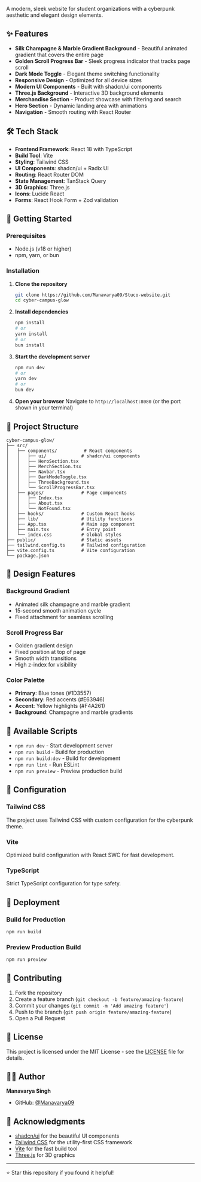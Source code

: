

A modern, sleek website for student organizations with a cyberpunk aesthetic and elegant design elements.

## ✨ Features

- **Silk Champagne & Marble Gradient Background** - Beautiful animated gradient that covers the entire page
- **Golden Scroll Progress Bar** - Sleek progress indicator that tracks page scroll
- **Dark Mode Toggle** - Elegant theme switching functionality
- **Responsive Design** - Optimized for all device sizes
- **Modern UI Components** - Built with shadcn/ui components
- **Three.js Background** - Interactive 3D background elements
- **Merchandise Section** - Product showcase with filtering and search
- **Hero Section** - Dynamic landing area with animations
- **Navigation** - Smooth routing with React Router

## 🛠️ Tech Stack

- **Frontend Framework**: React 18 with TypeScript
- **Build Tool**: Vite
- **Styling**: Tailwind CSS
- **UI Components**: shadcn/ui + Radix UI
- **Routing**: React Router DOM
- **State Management**: TanStack Query
- **3D Graphics**: Three.js
- **Icons**: Lucide React
- **Forms**: React Hook Form + Zod validation

## 🚀 Getting Started

### Prerequisites

- Node.js (v18 or higher)
- npm, yarn, or bun

### Installation

1. **Clone the repository**
   ```bash
   git clone https://github.com/Manavarya09/Stuco-website.git
   cd cyber-campus-glow
   ```

2. **Install dependencies**
   ```bash
   npm install
   # or
   yarn install
   # or
   bun install
   ```

3. **Start the development server**
   ```bash
   npm run dev
   # or
   yarn dev
   # or
   bun dev
   ```

4. **Open your browser**
   Navigate to `http://localhost:8080` (or the port shown in your terminal)

## 📁 Project Structure

```
cyber-campus-glow/
├── src/
│   ├── components/          # React components
│   │   ├── ui/             # shadcn/ui components
│   │   ├── HeroSection.tsx
│   │   ├── MerchSection.tsx
│   │   ├── Navbar.tsx
│   │   ├── DarkModeToggle.tsx
│   │   ├── ThreeBackground.tsx
│   │   └── ScrollProgressBar.tsx
│   ├── pages/              # Page components
│   │   ├── Index.tsx
│   │   ├── About.tsx
│   │   └── NotFound.tsx
│   ├── hooks/              # Custom React hooks
│   ├── lib/                # Utility functions
│   ├── App.tsx             # Main app component
│   ├── main.tsx            # Entry point
│   └── index.css           # Global styles
├── public/                 # Static assets
├── tailwind.config.ts      # Tailwind configuration
├── vite.config.ts          # Vite configuration
└── package.json
```

## 🎨 Design Features

### Background Gradient
- Animated silk champagne and marble gradient
- 15-second smooth animation cycle
- Fixed attachment for seamless scrolling

### Scroll Progress Bar
- Golden gradient design
- Fixed position at top of page
- Smooth width transitions
- High z-index for visibility

### Color Palette
- **Primary**: Blue tones (#1D3557)
- **Secondary**: Red accents (#E63946)
- **Accent**: Yellow highlights (#F4A261)
- **Background**: Champagne and marble gradients

## 📱 Available Scripts

- `npm run dev` - Start development server
- `npm run build` - Build for production
- `npm run build:dev` - Build for development
- `npm run lint` - Run ESLint
- `npm run preview` - Preview production build

## 🔧 Configuration

### Tailwind CSS
The project uses Tailwind CSS with custom configuration for the cyberpunk theme.

### Vite
Optimized build configuration with React SWC for fast development.

### TypeScript
Strict TypeScript configuration for type safety.

## 🚀 Deployment

### Build for Production
```bash
npm run build
```

### Preview Production Build
```bash
npm run preview
```

## 🤝 Contributing

1. Fork the repository
2. Create a feature branch (`git checkout -b feature/amazing-feature`)
3. Commit your changes (`git commit -m 'Add amazing feature'`)
4. Push to the branch (`git push origin feature/amazing-feature`)
5. Open a Pull Request

## 📄 License

This project is licensed under the MIT License - see the [LICENSE](LICENSE) file for details.

## 👨‍💻 Author

**Manavarya Singh**
- GitHub: [@Manavarya09](https://github.com/Manavarya09)

## 🙏 Acknowledgments

- [shadcn/ui](https://ui.shadcn.com/) for the beautiful UI components
- [Tailwind CSS](https://tailwindcss.com/) for the utility-first CSS framework
- [Vite](https://vitejs.dev/) for the fast build tool
- [Three.js](https://threejs.org/) for 3D graphics

---

⭐ Star this repository if you found it helpful!
